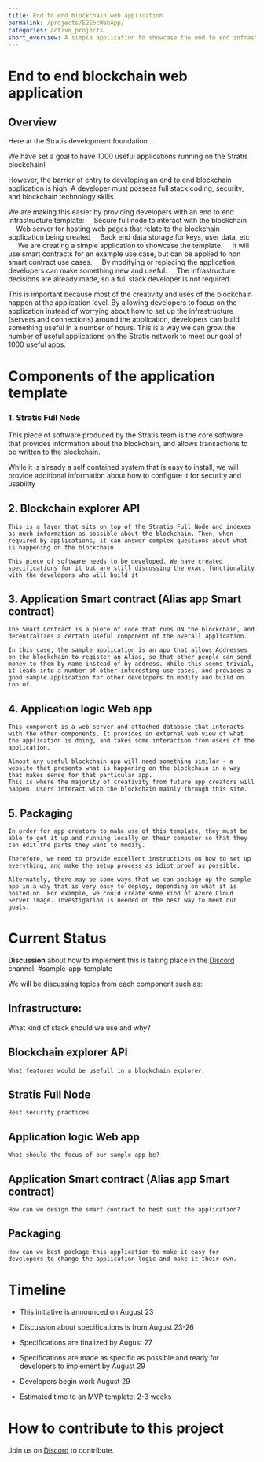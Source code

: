 ```yaml
---
title: End to end blockchain web application
permalink: /projects/E2EbcWebApp/
categories: active_projects
short_overview: A simple application to showcase the end to end infrastructure template for a blockchain web application
---
```

End to end blockchain web application
==

Overview
--
 

Here at the Stratis development foundation…

We have set a goal to have 1000 useful applications running on the Stratis blockchain!

However, the barrier of entry to developing an end to end blockchain application is high. A developer must possess full stack coding, security, and blockchain technology skills. 

We are making this easier by providing developers with an end to end infrastructure template:
    Secure full node to interact with the blockchain
    Web server for hosting web pages that relate to the blockchain application being created
    Back end data storage for keys, user data, etc
    
We are creating a simple application to showcase the template. 
    It will use smart contracts for an example use case, but can be applied to non smart contract use cases.
    By modifying or replacing the application, developers can make something new and useful.
    The infrastructure decisions are already made, so a full stack developer is not required.

This is important because most of the creativity and uses of the blockchain happen at the application level. By allowing developers to focus on the application instead of worrying about how to set up the infrastructure (servers and connections) around the application, developers can build something useful in a number of hours.  This is a way we can grow the number of useful applications on the Stratis network to meet our goal of 1000 useful apps.

Components of the application template 
====

### 1. Stratis Full Node
This piece of software produced by the Stratis team is the core software that provides information about the blockchain, and allows transactions to be written to the blockchain.
    
While it is already a self contained system that is easy to install, we will provide additional information about how to configure it for security and usability
## 2. Blockchain explorer API
    
    This is a layer that sits on top of the Stratis Full Node and indexes as much information as possible about the blockchain. Then, when required by applications, it can answer complex questions about what is happening on the blockchain
       
    This piece of software needs to be developed. We have created specifications for it but are still discussing the exact functionality with the developers who will build it
## 3. Application Smart contract (Alias app Smart contract)
       
    The Smart Contract is a piece of code that runs ON the blockchain, and decentralizes a certain useful component of the overall application.
       
    In this case, the sample application is an app that allows Addresses on the blockchain to register an Alias, so that other people can send money to them by name instead of by address. While this seems trivial, it leads into a number of other interesting use cases, and provides a good sample application for other developers to modify and build on top of.

## 4. Application logic Web app
    
    This component is a web server and attached database that interacts with the other components. It provides an external web view of what the application is doing, and takes some interaction from users of the application.
    
    Almost any useful blockchain app will need something similar - a website that presents what is happening on the blockchain in a way that makes sense for that particular app.
    This is where the majority of creativity from future app creators will happen. Users interact with the blockchain mainly through this site.

## 5. Packaging
    
    In order for app creators to make use of this template, they must be able to get it up and running locally on their computer so that they can edit the parts they want to modify.
    
    Therefore, we need to provide excellent instructions on how to set up everything, and make the setup process as idiot proof as possible.
    
    Alternately, there may be some ways that we can package up the sample app in a way that is very easy to deploy, depending on what it is hosted on. For example, we could create some kind of Azure Cloud Server image. Investigation is needed on the best way to meet our goals.

Current Status
==

**Discussion** about how to implement this is taking place in the [Discord](/discord/) channel: #sample-app-template 

We will be discussing topics from each component such as:

## Infrastructure:
What kind of stack should we use and why?

## Blockchain explorer API
    What features would be usefull in a blockchain explorer. 

## Stratis Full Node
    Best security practices

## Application logic Web app
    What should the focus of our sample app be? 

## Application Smart contract (Alias app Smart contract)
    How can we design the smart contract to best suit the application? 

## Packaging
    How can we best package this application to make it easy for developers to change the application logic and make it their own. 


Timeline
==
  * This initiative is announced on August 23

  * Discussion about specifications is from August 23-26
  * Specifications are finalized by August 27
  * Specifications are made as specific as possible and ready for developers to implement by August 29
  * Developers begin work August 29
  * Estimated time to an MVP template: 2-3 weeks

 How to contribute to this project
 ==
Join us on [Discord](/discord/) to contribute.
